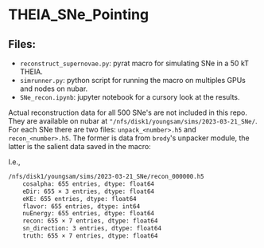 # THEIA_SNe_Pointing

## Files:

* `reconstruct_supernovae.py`: pyrat macro for simulating SNe in a 50 kT THEIA.
* `simrunner.py`: python script for running the macro on multiples GPUs and nodes on nubar.
* `SNe_recon.ipynb`: jupyter notebook for a cursory look at the results.

Actual reconstruction data for all 500 SNe's are not included in this repo. They are available on
nubar at `"/nfs/disk1/youngsam/sims/2023-03-21_SNe/`. For each SNe there are two files:
`unpack_<number>.h5` and `recon_<number>.h5`. The former is data from `brody`'s unpacker
module, the latter is the salient data saved in the macro:

I.e.,

```sh
/nfs/disk1/youngsam/sims/2023-03-21_SNe/recon_000000.h5
    cosalpha: 655 entries, dtype: float64
    eDir: 655 × 3 entries, dtype: float64
    eKE: 655 entries, dtype: float64
    flavor: 655 entries, dtype: int64
    nuEnergy: 655 entries, dtype: float64
    recon: 655 × 7 entries, dtype: float64
    sn_direction: 3 entries, dtype: float64
    truth: 655 × 7 entries, dtype: float64
```